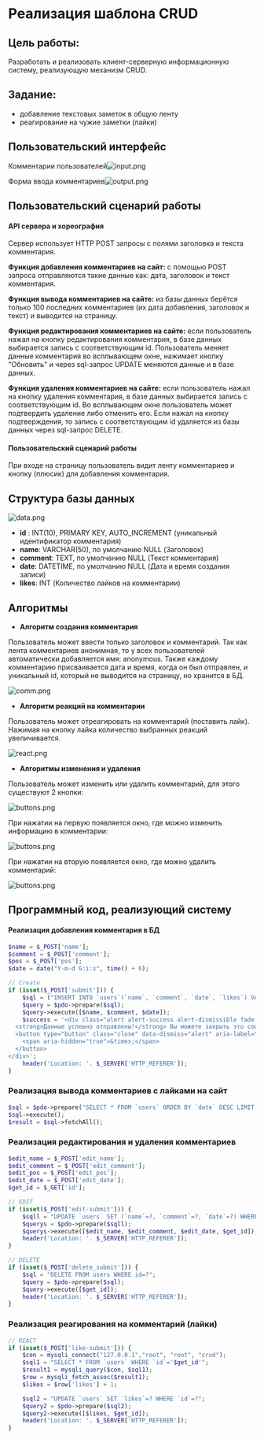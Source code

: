 # Реализация шаблона CRUD

## Цель работы:
Разработать и реализовать клиент-серверную информационную систему, реализующую механизм CRUD.

## Задание:
- добавление текстовых заметок в общую ленту
- реагирование на чужие заметки (лайки)

## Пользовательский интерфейс

Комментарии пользователей![input.png](screens/page.png)

Форма ввода комментариев![output.png](screens/addcom.png)


##  Пользовательский сценарий работы

#### API сервера и хореография
Сервер использует HTTP POST запросы с полями заголовка и текста комментария.

**Функция добавления комментариев на сайт:**
с помощью POST запроса отправляются такие данные как: дата, заголовок и текст комментария.

**Функция вывода комментариев на сайте:**
из базы данных берётся только 100 последних комментариев (их дата добавления, заголовок и текст) и выводится на страницу.

**Функция редактирования комментариев на сайте:**
если пользователь нажал на кнопку редактирования комментария, в базе данных выбирается запись с соответствующим id. Пользователь меняет данные комментария во всплывающем окне, нажимает кнопку "Обновить" и через sql-запрос UPDATE меняются данные и в базе данных.

**Функция удаления комментариев на сайте:**
если пользователь нажал на кнопку удаления комментария, в базе данных выбирается запись с соответствующим id. Во всплывающем окне пользователь может подтвердить удаление либо отменить его. Если нажал на кнопку подтверждения, то запись с соответствующим id удаляется из базы данных через sql-запрос DELETE.
#### Пользовательский сценарий работы
При входе на страницу пользователь видит ленту комментариев и кнопку (плюсик) для добавления комментария.

## Структура базы данных
![data.png](screens/data.png)

- **id** : INT(10), PRIMARY KEY, AUTO_INCREMENT
  (уникальный идентификатор комментария)
- **name**: VARCHAR(50), по умолчанию NULL
  (Заголовок)
- **comment**: TEXT, по умолчанию NULL
  (Текст комментария)
- **date**: DATETIME, по умолчанию NULL (Дата и время создания записи)
- **likes**: INT (Количество лайков на комментарии)

## Алгоритмы

- **Алгоритм создания комментария**

Пользователь может ввести только заголовок и комментарий. Так как лента комментариев анонимная, то у всех пользователей автоматически добавляется имя: anonymous. Также каждому комментарию присваивается дата и время, когда он был отправлен, и уникальный id, который не выводится на страницу, но хранится в БД.

![comm.png](screens/comm.png)


- **Алгоритм реакций на комментарии**

Пользователь может отреагировать на комментарий (поставить лайк). Нажимая на кнопку лайка количество выбранных реакций увеличивается.

![react.png](screens/like.png)

- **Алгоритмы изменения и удаления**

Пользователь может изменить или удалить комментарий, для этого существуют 2 кнопки:

![buttons.png](screens/buttons.png)

При нажатии на первую появляется окно, где можно изменить информацию в комментарии:

![buttons.png](screens/button1.png)

При нажатии на вторую появляется окно, где можно удалить комментарий:

![buttons.png](screens/button2.png)
## Программный код, реализующий систему

#### Реализация добавления комментария в БД
```php
$name = $_POST['name'];
$comment = $_POST['comment'];
$pos = $_POST['pos'];
$date = date("Y-m-d G:i:s", time() + 0);

// Create
if (isset($_POST['submit'])) {
	$sql = ("INSERT INTO `users`(`name`, `comment`, `date`, `likes`) VALUES(?,?,?,0)");
	$query = $pdo->prepare($sql);
	$query->execute([$name, $comment, $date]);
	$success = '<div class="alert alert-success alert-dismissible fade show" role="alert">
  <strong>Данные успешно отправлены!</strong> Вы можете закрыть это сообщение.
  <button type="button" class="close" data-dismiss="alert" aria-label="Close">
    <span aria-hidden="true">&times;</span>
  </button>
</div>';
    header('Location: '. $_SERVER['HTTP_REFERER']);
}
```
###  Реализация вывода комментариев с лайками на сайт
```php
$sql = $pdo->prepare("SELECT * FROM `users` ORDER BY `date` DESC LIMIT 100");
$sql->execute();
$result = $sql->fetchAll();
```
### Реализация редактирования и удаления комментариев
```php
$edit_name = $_POST['edit_name'];
$edit_comment = $_POST['edit_comment'];
$edit_pos = $_POST['edit_pos'];
$edit_date = $_POST['edit_date'];
$get_id = $_GET['id'];

// EDIT
if (isset($_POST['edit-submit'])) {
	$sqll = "UPDATE `users` SET (`name`=?, `comment`=?, `date`=?) WHERE `id`=?";
	$querys = $pdo->prepare($sqll);
	$querys->execute([$edit_name, $edit_comment, $edit_date, $get_id]);
	header('Location: '. $_SERVER['HTTP_REFERER']);
}

// DELETE
if (isset($_POST['delete_submit'])) {
	$sql = "DELETE FROM users WHERE id=?";
	$query = $pdo->prepare($sql);
	$query->execute([$get_id]);
	header('Location: '. $_SERVER['HTTP_REFERER']);
}
```
###  Реализация реагирования на комментарий (лайки)
```php
// REACT
if (isset($_POST['like-submit'])) {
    $con = mysqli_connect("127.0.0.1","root", "root", "crud");
    $sql1 = "SELECT * FROM `users` WHERE `id`='$get_id'";
    $result1 = mysqli_query($con, $sql1);
    $row = mysqli_fetch_assoc($result1);
    $likes = $row['likes'] + 1;

    $sql2 = "UPDATE `users` SET `likes`=? WHERE `id`=?";
    $query2 = $pdo->prepare($sql2);
    $query2->execute([$likes, $get_id]);
    header('Location: '. $_SERVER['HTTP_REFERER']);
}
```